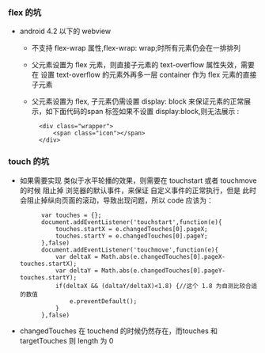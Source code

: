 ### flex 的坑

* android 4.2 以下的 webview 
	* 不支持 flex-wrap 属性,flex-wrap: wrap;时所有元素仍会在一排排列
	* 父元素设置为 flex 元素，则直接子元素的 text-overflow 属性失效，需要在 设置  text-overflow 的元素外再多一层 container 作为 flex 元素的直接子元素
	* 父元素设置为 flex, 子元素仍需设置 display: block 来保证元素的正常展示，如下面代码的span 标签如果不设置 display:block,则无法展示 :
		
			
			<div class="wrapper">
				<span class="icon"></span>
			</div>
			
			
			
			
			
### touch 的坑

* 如果需要实现 类似于水平轮播的效果，则需要在 touchstart 或者 touchmove 的时候 阻止掉 浏览器的默认事件，来保证 自定义事件的正常执行，但是 此时会阻止掉纵向页面的滚动，导致出现问题，所以 code 应该为：
			
			var touches = {};
			document.addEventListener('touchstart',function(e){
				touches.startX = e.changedTouches[0].pageX;
				touches.startY = e.changedTouches[0].pageY;
			},false)
			document.addEventListener('touchmove',function(e){
				var deltaX = Math.abs(e.changedTouches[0].pageX-touches.startX);
				var deltaY = Math.abs(e.changedTouches[0].pageY-touches.startY);
				if(deltaX && (daltaY/deltaX)<1.8) {//这个 1.8 为自测比较合适的数值
					e.preventDefault();
				}
			},false)
			
* changedTouches 在 touchend 的时候仍然存在，而touches 和 targetTouches 则 length 为 0
			